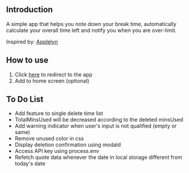 ## Introduction

A simple app that helps you note down your break time, automatically calculate your overall time left and notify you when you are over-limit.

Inspired by: [Applelyn](https://www.instagram.com/evelynzhangg/)

## How to use

1. Click [here](https://rest-time.vercel.app/) to redirect to the app
2. Add to home screen (optional)

## To Do List

-   Add feature to single delete time list
-   TotalMinsUsed will be decreased according to the deleted minsUsed
-   Add warning indicator when user's input is not qualified (empty or same)
-   Remove unused color in css
-   Display deletion confirmation using modald
-   Access API key using process.env
-   Refetch quote data whenever the date in local storage different from today's date
